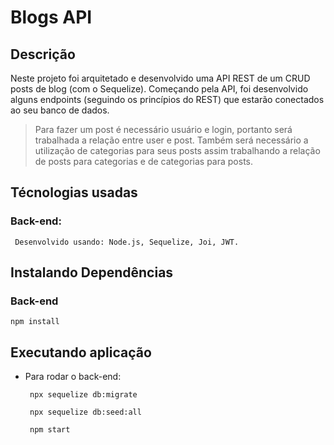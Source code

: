 
# Blogs API

## Descrição
Neste projeto foi arquitetado e desenvolvido uma API REST de um CRUD posts de blog (com o Sequelize). Começando pela API, foi desenvolvido alguns endpoints (seguindo os princípios do REST) que estarão conectados ao seu banco de dados.


  > Para fazer um post é necessário usuário e login, portanto será trabalhada a relação entre user e post. 
  Também será necessário a utilização de categorias para seus posts 
  assim trabalhando a relação de posts para categorias e de categorias para posts.


## Técnologias usadas

### Back-end:
 ```
  Desenvolvido usando: Node.js, Sequelize, Joi, JWT.
 ```

## Instalando Dependências

### Back-end
  ```
  npm install
  ``` 
 
## Executando aplicação

* Para rodar o back-end:
  ```
   npx sequelize db:migrate
   
   npx sequelize db:seed:all
   
   npm start
  ```
